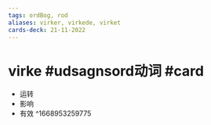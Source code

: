 ```yaml
---
tags: ordBog, rod
aliases: virker, virkede, virket
cards-deck: 21-11-2022
---
```


# virke #udsagnsord动词  #card 
- 运转
- 影响
- 有效
^1668953259775